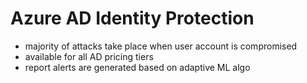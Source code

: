 # Azure AD Identity Protection

* majority of attacks take place when user account is compromised
* available for all AD pricing tiers
* report alerts are generated based on adaptive ML algo